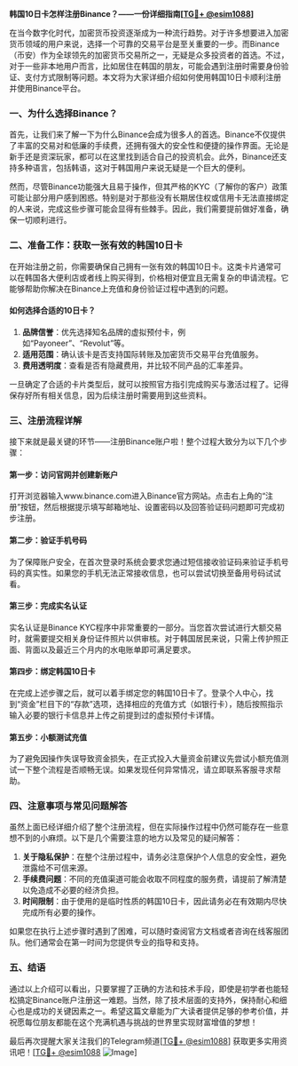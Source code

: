 **韩国10日卡怎样注册Binance？——一份详细指南[[TG💪+ @esim1088](https://t.me/s/esim1088)]**

在当今数字化时代，加密货币投资逐渐成为一种流行趋势。对于许多想要进入加密货币领域的用户来说，选择一个可靠的交易平台是至关重要的一步。而Binance（币安）作为全球领先的加密货币交易所之一，无疑是众多投资者的首选。不过，对于一些非本地用户而言，比如居住在韩国的朋友，可能会遇到注册时需要身份验证、支付方式限制等问题。本文将为大家详细介绍如何使用韩国10日卡顺利注册并使用Binance平台。

### 一、为什么选择Binance？

首先，让我们来了解一下为什么Binance会成为很多人的首选。Binance不仅提供了丰富的交易对和低廉的手续费，还拥有强大的安全性和便捷的操作界面。无论是新手还是资深玩家，都可以在这里找到适合自己的投资机会。此外，Binance还支持多种语言，包括韩语，这对于韩国用户来说无疑是一个巨大的便利。

然而，尽管Binance功能强大且易于操作，但其严格的KYC（了解你的客户）政策可能让部分用户感到困惑。特别是对于那些没有长期居住权或信用卡无法直接绑定的人来说，完成这些步骤可能会显得有些棘手。因此，我们需要提前做好准备，确保一切顺利进行。

### 二、准备工作：获取一张有效的韩国10日卡

在开始注册之前，你需要确保自己拥有一张有效的韩国10日卡。这类卡片通常可以在韩国各大便利店或者线上购买得到，价格相对便宜且无需复杂的申请流程。它能够帮助你解决在Binance上充值和身份验证过程中遇到的问题。

#### 如何选择合适的10日卡？
1. **品牌信誉**：优先选择知名品牌的虚拟预付卡，例如“Payoneer”、“Revolut”等。
2. **适用范围**：确认该卡是否支持国际转账及加密货币交易平台充值服务。
3. **费用透明度**：查看是否有隐藏费用，并比较不同产品的汇率差异。

一旦确定了合适的卡片类型后，就可以按照官方指引完成购买与激活过程了。记得保存好所有相关信息，因为后续注册时需要用到这些资料。

### 三、注册流程详解

接下来就是最关键的环节——注册Binance账户啦！整个过程大致分为以下几个步骤：

#### 第一步：访问官网并创建新账户
打开浏览器输入www.binance.com进入Binance官方网站。点击右上角的“注册”按钮，然后根据提示填写邮箱地址、设置密码以及回答验证码问题即可完成初步注册。

#### 第二步：验证手机号码
为了保障账户安全，在首次登录时系统会要求您通过短信接收验证码来验证手机号码的真实性。如果您的手机无法正常接收信息，也可以尝试切换至备用号码试试看。

#### 第三步：完成实名认证
实名认证是Binance KYC程序中非常重要的一部分。当您首次尝试进行大额交易时，就需要提交相关身份证件照片以供审核。对于韩国居民来说，只需上传护照正面、背面以及最近三个月内的水电账单即可满足要求。

#### 第四步：绑定韩国10日卡
在完成上述步骤之后，就可以着手绑定您的韩国10日卡了。登录个人中心，找到“资金”栏目下的“存款”选项，选择相应的充值方式（如银行卡），随后按照指示输入必要的银行卡信息并上传之前提到过的虚拟预付卡详情。

#### 第五步：小额测试充值
为了避免因操作失误导致资金损失，在正式投入大量资金前建议先尝试小额充值测试一下整个流程是否顺畅无误。如果发现任何异常情况，请立即联系客服寻求帮助。

### 四、注意事项与常见问题解答

虽然上面已经详细介绍了整个注册流程，但在实际操作过程中仍然可能存在一些意想不到的小麻烦。以下是几个需要注意的地方以及常见的疑问解答：

1. **关于隐私保护**：在整个注册过程中，请务必注意保护个人信息的安全性，避免泄露给不可信来源。
2. **手续费问题**：不同的充值渠道可能会收取不同程度的服务费，请提前了解清楚以免造成不必要的经济负担。
3. **时间限制**：由于使用的是临时性质的韩国10日卡，因此请务必在有效期内尽快完成所有必要的操作。

如果您在执行上述步骤时遇到了困难，可以随时查阅官方文档或者咨询在线客服团队。他们通常会在第一时间为您提供专业的指导和支持。

### 五、结语

通过以上介绍可以看出，只要掌握了正确的方法和技术手段，即使是初学者也能轻松搞定Binance账户注册这一难题。当然，除了技术层面的支持外，保持耐心和细心也是成功的关键因素之一。希望这篇文章能为广大读者提供足够的参考价值，并祝愿每位朋友都能在这个充满机遇与挑战的世界里实现财富增值的梦想！

最后再次提醒大家关注我们的Telegram频道[[TG💪+ @esim1088](https://t.me/s/esim1088)] 获取更多实用资讯吧！[[TG💪+ @esim1088](https://t.me/s/esim1088) ![Image](https://i.postimg.cc/4NQfJmqS/Snipaste-2025-05-13-00-14-12.png)]
